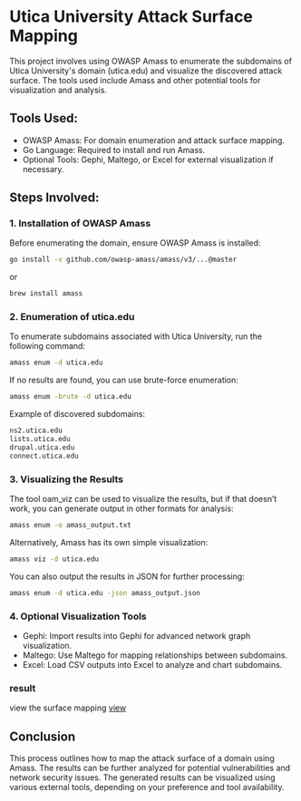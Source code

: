 # Utica University Attack Surface Mapping

This project involves using OWASP Amass to enumerate the subdomains of Utica University's domain (utica.edu) and visualize the discovered attack surface. The tools used include Amass and other potential tools for visualization and analysis.

## Tools Used:
- OWASP Amass: For domain enumeration and attack surface mapping.
- Go Language: Required to install and run Amass.
- Optional Tools: Gephi, Maltego, or Excel for external visualization if necessary.

## Steps Involved:

### 1. Installation of OWASP Amass
Before enumerating the domain, ensure OWASP Amass is installed:
```bash
go install -v github.com/owasp-amass/amass/v3/...@master
```
or
```bash
brew install amass
```

### 2. Enumeration of utica.edu
To enumerate subdomains associated with Utica University, run the following command:
```bash
amass enum -d utica.edu
```
If no results are found, you can use brute-force enumeration:
```bash
amass enum -brute -d utica.edu
```
Example of discovered subdomains:
```bash
ns2.utica.edu
lists.utica.edu
drupal.utica.edu
connect.utica.edu
```

### 3. Visualizing the Results
The tool oam_viz can be used to visualize the results, but if that doesn’t work, you can generate output in other formats for analysis:
```bash
amass enum -o amass_output.txt
```

Alternatively, Amass has its own simple visualization:
```bash
amass viz -d utica.edu
```

You can also output the results in JSON for further processing:
```bash
amass enum -d utica.edu -json amass_output.json
```

### 4. Optional Visualization Tools
- Gephi: Import results into Gephi for advanced network graph visualization.
- Maltego: Use Maltego for mapping relationships between subdomains.
- Excel: Load CSV outputs into Excel to analyze and chart subdomains.

### result
view the surface mapping 
[view](https://github.com/Eweka01/Attack-Surface-Mapping/blob/c5cb4aa7956347fcabc17f3a4d05576f61105989/amass.html)


## Conclusion
This process outlines how to map the attack surface of a domain using Amass. The results can be further analyzed for potential vulnerabilities and network security issues. The generated results can be visualized using various external tools, depending on your preference and tool availability.
